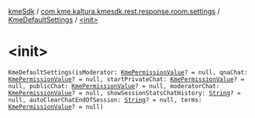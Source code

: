 [kmeSdk](../../index.md) / [com.kme.kaltura.kmesdk.rest.response.room.settings](../index.md) / [KmeDefaultSettings](index.md) / [&lt;init&gt;](./-init-.md)

# &lt;init&gt;

`KmeDefaultSettings(isModerator: `[`KmePermissionValue`](../../com.kme.kaltura.kmesdk.ws.message.type.permissions/-kme-permission-value/index.md)`? = null, qnaChat: `[`KmePermissionValue`](../../com.kme.kaltura.kmesdk.ws.message.type.permissions/-kme-permission-value/index.md)`? = null, startPrivateChat: `[`KmePermissionValue`](../../com.kme.kaltura.kmesdk.ws.message.type.permissions/-kme-permission-value/index.md)`? = null, publicChat: `[`KmePermissionValue`](../../com.kme.kaltura.kmesdk.ws.message.type.permissions/-kme-permission-value/index.md)`? = null, moderatorChat: `[`KmePermissionValue`](../../com.kme.kaltura.kmesdk.ws.message.type.permissions/-kme-permission-value/index.md)`? = null, showSessionStatsChatHistory: `[`String`](https://kotlinlang.org/api/latest/jvm/stdlib/kotlin/-string/index.html)`? = null, autoClearChatEndOfSession: `[`String`](https://kotlinlang.org/api/latest/jvm/stdlib/kotlin/-string/index.html)`? = null, terms: `[`KmePermissionValue`](../../com.kme.kaltura.kmesdk.ws.message.type.permissions/-kme-permission-value/index.md)`? = null)`